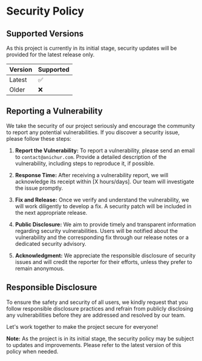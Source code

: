 # Security Policy

## Supported Versions

As this project is currently in its initial stage, security updates will be provided for the latest release only.

| Version   | Supported          |
| --------- | ------------------ |
| Latest    | :white_check_mark: |
| Older     | :x:                |

## Reporting a Vulnerability

We take the security of our project seriously and encourage the community to report any potential vulnerabilities. If you discover a security issue, please follow these steps:

1. **Report the Vulnerability:** To report a vulnerability, please send an email to `contact@anichur.com`. Provide a detailed description of the vulnerability, including steps to reproduce it, if possible.

2. **Response Time:** After receiving a vulnerability report, we will acknowledge its receipt within [X hours/days]. Our team will investigate the issue promptly.

3. **Fix and Release:** Once we verify and understand the vulnerability, we will work diligently to develop a fix. A security patch will be included in the next appropriate release.

4. **Public Disclosure:** We aim to provide timely and transparent information regarding security vulnerabilities. Users will be notified about the vulnerability and the corresponding fix through our release notes or a dedicated security advisory.

5. **Acknowledgment:** We appreciate the responsible disclosure of security issues and will credit the reporter for their efforts, unless they prefer to remain anonymous.

## Responsible Disclosure

To ensure the safety and security of all users, we kindly request that you follow responsible disclosure practices and refrain from publicly disclosing any vulnerabilities before they are addressed and resolved by our team.

Let's work together to make the project secure for everyone!

**Note:** As the project is in its initial stage, the security policy may be subject to updates and improvements. Please refer to the latest version of this policy when needed.
